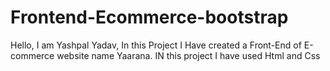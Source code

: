 # Frontend-Ecommerce-bootstrap
Hello,
I am Yashpal Yadav,
In this Project I Have created a Front-End of E-commerce website name Yaarana.
IN this project I have used Html and Css
